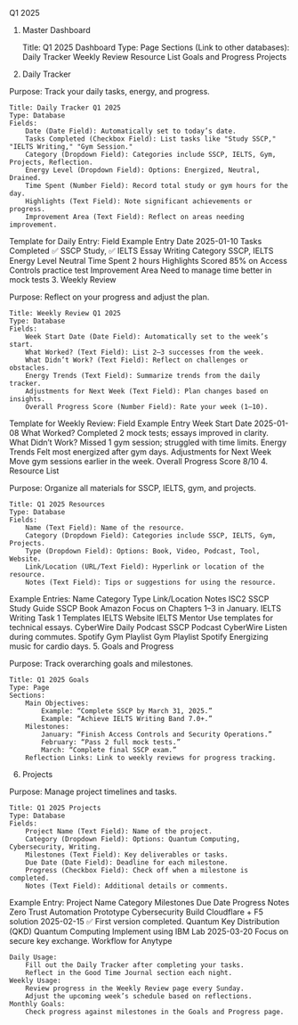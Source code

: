 Q1 2025
1. Master Dashboard

    Title: Q1 2025 Dashboard
    Type: Page
    Sections (Link to other databases):
        Daily Tracker
        Weekly Review
        Resource List
        Goals and Progress
        Projects

2. Daily Tracker

Purpose: Track your daily tasks, energy, and progress.

    Title: Daily Tracker Q1 2025
    Type: Database
    Fields:
        Date (Date Field): Automatically set to today’s date.
        Tasks Completed (Checkbox Field): List tasks like "Study SSCP," "IELTS Writing," "Gym Session."
        Category (Dropdown Field): Categories include SSCP, IELTS, Gym, Projects, Reflection.
        Energy Level (Dropdown Field): Options: Energized, Neutral, Drained.
        Time Spent (Number Field): Record total study or gym hours for the day.
        Highlights (Text Field): Note significant achievements or progress.
        Improvement Area (Text Field): Reflect on areas needing improvement.

Template for Daily Entry:
Field	Example Entry
Date	2025-01-10
Tasks Completed	✅ SSCP Study, ✅ IELTS Essay Writing
Category	SSCP, IELTS
Energy Level	Neutral
Time Spent	2 hours
Highlights	Scored 85% on Access Controls practice test
Improvement Area	Need to manage time better in mock tests
3. Weekly Review

Purpose: Reflect on your progress and adjust the plan.

    Title: Weekly Review Q1 2025
    Type: Database
    Fields:
        Week Start Date (Date Field): Automatically set to the week’s start.
        What Worked? (Text Field): List 2–3 successes from the week.
        What Didn’t Work? (Text Field): Reflect on challenges or obstacles.
        Energy Trends (Text Field): Summarize trends from the daily tracker.
        Adjustments for Next Week (Text Field): Plan changes based on insights.
        Overall Progress Score (Number Field): Rate your week (1–10).

Template for Weekly Review:
Field	Example Entry
Week Start Date	2025-01-08
What Worked?	Completed 2 mock tests; essays improved in clarity.
What Didn’t Work?	Missed 1 gym session; struggled with time limits.
Energy Trends	Felt most energized after gym days.
Adjustments for Next Week	Move gym sessions earlier in the week.
Overall Progress Score	8/10
4. Resource List

Purpose: Organize all materials for SSCP, IELTS, gym, and projects.

    Title: Q1 2025 Resources
    Type: Database
    Fields:
        Name (Text Field): Name of the resource.
        Category (Dropdown Field): Categories include SSCP, IELTS, Gym, Projects.
        Type (Dropdown Field): Options: Book, Video, Podcast, Tool, Website.
        Link/Location (URL/Text Field): Hyperlink or location of the resource.
        Notes (Text Field): Tips or suggestions for using the resource.

Example Entries:
Name	Category	Type	Link/Location	Notes
ISC2 SSCP Study Guide	SSCP	Book	Amazon	Focus on Chapters 1–3 in January.
IELTS Writing Task 1 Templates	IELTS	Website	IELTS Mentor	Use templates for technical essays.
CyberWire Daily Podcast	SSCP	Podcast	CyberWire	Listen during commutes.
Spotify Gym Playlist	Gym	Playlist	Spotify	Energizing music for cardio days.
5. Goals and Progress

Purpose: Track overarching goals and milestones.

    Title: Q1 2025 Goals
    Type: Page
    Sections:
        Main Objectives:
            Example: “Complete SSCP by March 31, 2025.”
            Example: “Achieve IELTS Writing Band 7.0+.”
        Milestones:
            January: “Finish Access Controls and Security Operations.”
            February: “Pass 2 full mock tests.”
            March: “Complete final SSCP exam.”
        Reflection Links: Link to weekly reviews for progress tracking.

6. Projects

Purpose: Manage project timelines and tasks.

    Title: Q1 2025 Projects
    Type: Database
    Fields:
        Project Name (Text Field): Name of the project.
        Category (Dropdown Field): Options: Quantum Computing, Cybersecurity, Writing.
        Milestones (Text Field): Key deliverables or tasks.
        Due Date (Date Field): Deadline for each milestone.
        Progress (Checkbox Field): Check off when a milestone is completed.
        Notes (Text Field): Additional details or comments.

Example Entry:
Project Name	Category	Milestones	Due Date	Progress	Notes
Zero Trust Automation Prototype	Cybersecurity	Build Cloudflare + F5 solution	2025-02-15	✅	First version completed.
Quantum Key Distribution (QKD)	Quantum Computing	Implement using IBM Lab	2025-03-20		Focus on secure key exchange.
Workflow for Anytype

    Daily Usage:
        Fill out the Daily Tracker after completing your tasks.
        Reflect in the Good Time Journal section each night.
    Weekly Usage:
        Review progress in the Weekly Review page every Sunday.
        Adjust the upcoming week’s schedule based on reflections.
    Monthly Goals:
        Check progress against milestones in the Goals and Progress page.
